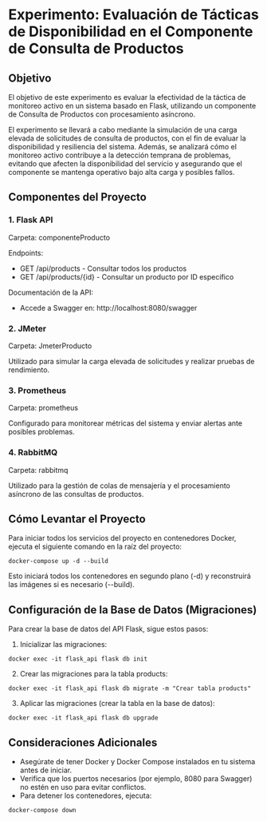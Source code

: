 # Experimento: Evaluación de Tácticas de Disponibilidad en el Componente de Consulta de Productos

## Objetivo

El objetivo de este experimento es evaluar la efectividad de la táctica de monitoreo activo en un sistema basado en Flask, utilizando un componente de Consulta de Productos con procesamiento asíncrono.

El experimento se llevará a cabo mediante la simulación de una carga elevada de solicitudes de consulta de productos, con el fin de evaluar la disponibilidad y resiliencia del sistema. Además, se analizará cómo el monitoreo activo contribuye a la detección temprana de problemas, evitando que afecten la disponibilidad del servicio y asegurando que el componente se mantenga operativo bajo alta carga y posibles fallos.

## Componentes del Proyecto

### 1. Flask API

Carpeta: componenteProducto

Endpoints:
- GET /api/products - Consultar todos los productos
- GET /api/products/{id} - Consultar un producto por ID específico

Documentación de la API:
- Accede a Swagger en: http://localhost:8080/swagger

### 2. JMeter

Carpeta: JmeterProducto

Utilizado para simular la carga elevada de solicitudes y realizar pruebas de rendimiento.

### 3. Prometheus

Carpeta: prometheus

Configurado para monitorear métricas del sistema y enviar alertas ante posibles problemas.

### 4. RabbitMQ

Carpeta: rabbitmq

Utilizado para la gestión de colas de mensajería y el procesamiento asíncrono de las consultas de productos.

## Cómo Levantar el Proyecto

Para iniciar todos los servicios del proyecto en contenedores Docker, ejecuta el siguiente comando en la raíz del proyecto:

```
docker-compose up -d --build
```

Esto iniciará todos los contenedores en segundo plano (-d) y reconstruirá las imágenes si es necesario (--build).

## Configuración de la Base de Datos (Migraciones)

Para crear la base de datos del API Flask, sigue estos pasos:

1. Inicializar las migraciones:
```
docker exec -it flask_api flask db init
```

2. Crear las migraciones para la tabla products:
```
docker exec -it flask_api flask db migrate -m "Crear tabla products"
```

3. Aplicar las migraciones (crear la tabla en la base de datos):
```
docker exec -it flask_api flask db upgrade
```

## Consideraciones Adicionales

- Asegúrate de tener Docker y Docker Compose instalados en tu sistema antes de iniciar.
- Verifica que los puertos necesarios (por ejemplo, 8080 para Swagger) no estén en uso para evitar conflictos.
- Para detener los contenedores, ejecuta:

```
docker-compose down
```

